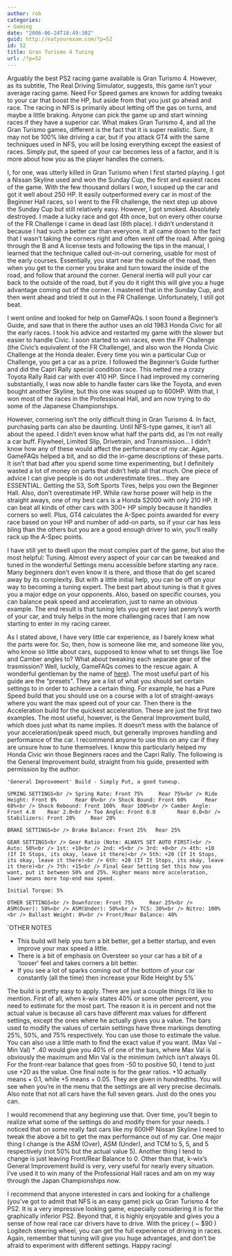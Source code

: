 ```yaml
---
author: rob
categories:
- Gaming
date: "2006-06-24T18:49:30Z"
guid: http://eatyourexam.com/?p=52
id: 52
title: Gran Turismo 4 Tuning
url: /?p=52
---
```

Arguably the best PS2 racing game available is Gran Turismo 4. However, as its subtitle, The Real Driving Simulator, suggests, this game isn&#8217;t your average racing game. Need For Speed games are known for adding tweaks to your car that boost the HP, but aside from that you just go ahead and race. The racing in NFS is primarily about letting off the gas on turns, and maybe a little braking. Anyone can pick the game up and start winning races if they have a superior car. What makes Gran Turismo 4, and all the Gran Turismo games, different is the fact that it is super realistic. Sure, it may not be 100% like driving a car, but if you attack GT4 with the same techniques used in NFS, you will be losing everything except the easiest of races. Simply put, the speed of your car becomes less of a factor, and it is more about how you as the player handles the corners.

I, for one, was utterly killed in Gran Turismo when I first started playing. I got a Nissan Skyline used and won the Sunday Cup, the first and easiest races of the game. With the few thousand dollars I won, I souped up the car and got it well about 250 HP. It easily outperformed every car in most of the Beginner Hall races, so I went to the FR challenge, the next step up above the Sunday Cup but still relatively easy. However, I got smoked. Absolutely destroyed. I made a lucky race and got 4th once, but on every other course of the FR Challenge I came in dead last (6th place). I didn&#8217;t understand it because I had such a better car than everyone. It all came down to the fact that I wasn&#8217;t taking the corners right and often went off the road. After going through the B and A license tests and following the tips in the manual, I learned that the technique called out-in-out cornering, usable for most of the early courses. Essentially, you start near the outside of the road, then when you get to the corner you brake and turn toward the inside of the road, and follow that around the corner. General inertia will pull your car back to the outside of the road, but if you do it right this will give you a huge advantage coming out of the corner. I mastered that in the Sunday Cup, and then went ahead and tried it out in the FR Challenge. Unfortunately, I still got beat.

I went online and looked for help on GameFAQs. I soon found a Beginner&#8217;s Guide, and saw that in there the author uses an old 1983 Honda Civic for all the early races. I took his advice and restarted my game with the slower but easier to handle Civic. I soon started to win races, even the FF Challenge (the Civic&#8217;s equivalent of the FR Challenge), and also won the Honda Civic Challenge at the Honda dealer. Every time you win a particular Cup or Challenge, you get a car as a prize. I followed the Beginner&#8217;s Guide further and did the Capri Rally special condition race. This netted me a crazy Toyota Rally Raid car with over 410 HP. Since I had improved my cornering substantially, I was now able to handle faster cars like the Toyota, and even bought another Skyline, but this one was souped up to 600HP. With that, I won most of the races in the Professional Hall, and am now trying to do some of the Japanese Championships.

However, cornering isn&#8217;t the only difficult thing in Gran Turismo 4. In fact, purchasing parts can also be daunting. Until NFS-type games, it isn&#8217;t all about the speed. I didn&#8217;t even know what half the parts did, as I&#8217;m not really a car buff. Flywheel, Limited Slip, Drivetrain, and Transmission&#8230; I didn&#8217;t know how any of these would affect the performance of my car. Again, GameFAQs helped a bit, and so did the in-game descriptions of these parts. It isn&#8217;t that bad after you spend some time experimenting, but I definitely wasted a lot of money on parts that didn&#8217;t help all that much. One piece of advice I can give people is do not underestimate tires&#8230; they are ESSENTIAL. Getting the S3, Soft Sports Tires, helps you own the Beginner Hall. Also, don&#8217;t overestimate HP. While raw horse power will help in the straight aways, one of my best cars is a Honda S2000 with only 210 HP. It can beat all kinds of other cars with 300+ HP simply because it handles corners so well. Plus, GT4 calculates the A-Spec points awarded for every race based on your HP and number of add-on parts, so if your car has less bling than the others but you are a good enough driver to win, you&#8217;ll really rack up the A-Spec points.

I have still yet to dwell upon the most complex part of the game, but also the most helpful: Tuning. Almost every aspect of your car can be tweaked and tuned in the wonderful Settings menu accessible before starting any race. Many beginners don&#8217;t even know it is there, and those that do get scared away by its complexity. But with a little initial help, you can be off on your way to becoming a tuning expert. The best part about tuning is that it gives you a major edge on your opponents. Also, based on specific courses, you can balance peak speed and acceleration, just to name an obvious example. The end result is that tuning lets you get every last penny&#8217;s worth of your car, and truly helps in the more challenging races that I am now starting to enter in my racing career.

As I stated above, I have very little car experience, as I barely knew what the parts were for. So, then, how is someone like me, and someone like you, who know so little about cars, supposed to know what to set things like Toe and Camber angles to? What about tweaking each separate gear of the trasmission? Well, luckily, GameFAQs comes to the rescue again. A wonderful gentleman by the name of [here](http://www.gamefaqs.com/console/ps2/game/561066.html)). The most useful part of his guide are the &#8220;presets&#8221;. They are a list of what you should set certain settings to in order to achieve a certain thing. For example, he has a Pure Speed build that you should use on a course with a lot of straight-aways where you want the max speed out of your car. Then there is the Acceleration build for the quickest acceleration. These are just the first two examples. The most useful, however, is the General Improvement build, which does just what its name implies. It doesn&#8217;t mess with the balance of your acceleration/peak speed much, but generally improves handling and performance of the car. I recommend anyone to use this on any car if they are unsure how to tune themselves. I know this particularly helped my Honda Civic win those Beginners races and the Capri Rally. The following is the General Improvement build, straight from his guide, presented with permission by the author:

`'General Improvement' Build - Simply Put, a good tuneup.`

`SPRING SETTINGS<br />
Spring Rate: Front 75%     Rear 75%<br />
Ride Height: Front 0%      Rear 0%<br />
Shock Bound: Front 60%      Rear 60%<br />
Shock Rebound: Front 100%  Rear 100%<br />
Camber Angle: Front 4.0    Rear 2.0<br />
Toe Angle: Front 0.0       Rear 0.0<br />
Stabilizers: Front 20%     Rear 20%`

`BRAKE SETTINGS<br />
Brake Balance: Front 25%   Rear 25%`

`GEAR SETTINGS<br />
Gear Ratio (Note: ALWAYS SET AUTO FIRST)<br />
Auto: 50%<br />
1st: +10<br />
2nd: +5<br />
3rd: +0<br />
4th: +10 (If It Stops, its okay, leave it there)<br />
5th: +20 (If It Stops, its okay, leave it there)<br />
6th: +20 (If It Stops, its okay, leave it there)<br />
7th: +15<br />
Final Gear Setting Set this how you want, put it between 50% and 25%. Higher means more acceleration, lower means more top-end max speed.`

`Initial Torque: 5%`

`OTHER SETTINGS<br />
Downforce: Front 75%     Rear 25%<br />
ASM(Over): 50%<br />
ASM(Under): 50%<br />
TCS: 30%<br />
Nitro: 100%<br />
Ballast Weight: 0%<br />
Front/Rear Balance: 40%`

`OTHER NOTES<br />
- This build will help you turn a bit better, get a better startup, and even improve your max speed a little.<br />
- There is a bit of emphasis on Oversteer so your car has a bit of a 'looser' feel and takes corners a bit better.<br />
- If you see a lot of sparks coming out of the bottom of your car constantly (all the time) then increase your Ride Height by 5%`

The build is pretty easy to apply. There are just a couple things I&#8217;d like to mention. First of all, when k-wix states 40% or some other percent, you need to estimate for the most part. The reason it is in percent and not the actual value is because all cars have different max values for different settings, except the ones where he actually gives you a value. The bars used to modify the values of certain settings have three markings denoting 25%, 50%, and 75% respectively. You can use those to estimate the value. You can also use a little math to find the exact value if you want. (Max Val &#8211; Min Val) * .40 would give you 40% of one of the bars, where Max Val is obviously the maximum and Min Val is the minimum (which isn&#8217;t always 0). For the front-rear balance that goes from -50 to positive 50, I tend to just use +20 as the value. One final note is for the gear ratios. +10 actually means + 0.1, while +5 means + 0.05. They are given in hundredths. You will see when you&#8217;re in the menu that the settings are all very precise decimals. Also note that not all cars have the full seven gears. Just do the ones you can.

I would recommend that any beginning use that. Over time, you&#8217;ll begin to realize what some of the settings do and modify them for your needs. I noticed that on some really fast cars like my 600HP Nissan Skyline I need to tweak the above a bit to get the max performance out of my car. One major thing I change is the ASM (Over), ASM (Under), and TCM to 5, 5, and 5 respectively (not 50% but the actual value 5). Another thing I tend to change is just leaving Front/Rear Balance to 0. Other than that, k-wix&#8217;s General Improvement build is very, very useful for nearly every situation. I&#8217;ve used it to win many of the Professional Hall races and am on my way through the Japan Championships now.

I recommend that anyone interested in cars and looking for a challenge (you&#8217;ve got to admit that NFS is an easy game) pick up Gran Turismo 4 for PS2. It is a very impressive looking game, especially considering it is for the graphically inferior PS2. Beyond that, it is highly enjoyable and gives you a sense of how real race car drivers have to drive. With the pricey ( ~ $90 ) Logitech steering wheel, you can get the full experience of driving in races. Again, remember that tuning will give you huge advantages, and don&#8217;t be afraid to experiment with different settings. Happy racing!
